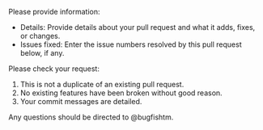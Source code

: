 Please provide information:

- Details: Provide details about your pull request and what it adds, fixes, or changes.
- Issues fixed: Enter the issue numbers resolved by this pull request below, if any.

Please check your request:

1. This is not a duplicate of an existing pull request.
2. No existing features have been broken without good reason.
3. Your commit messages are detailed.

Any questions should be directed to @bugfishtm.
